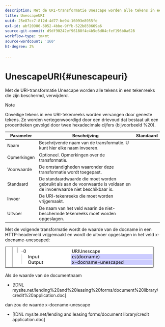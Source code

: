 ```yaml
---
description: Met de URI-transformatie Unescape worden alle tekens in een tekenreeks die zijn beschermd, verwijderd.
title: UnescapeURI
uuid: 25e87cc7-812d-4d77-be94-16093e8955fe
exl-id: abf20906-5052-4bbe-9ffb-522b850669a6
source-git-commit: d9df90242ef96188f4e4b5e6d04cfef196b0a628
workflow-type: tm+mt
source-wordcount: '160'
ht-degree: 2%

---
```


# UnescapeURI{#unescapeuri}

Met de URI-transformatie Unescape worden alle tekens in een tekenreeks die zijn beschermd, verwijderd.

>[!NOTE]
>
>Onveilige tekens in een URI-tekenreeks worden vervangen door geneste tekens. Ze worden vertegenwoordigd door een drievoud dat bestaat uit een procentteken gevolgd door twee hexadecimale cijfers (bijvoorbeeld %20).

| Parameter | Beschrijving | Standaard |
|---|---|---|
| Naam | Beschrijvende naam van de transformatie. U kunt hier elke naam invoeren. |  |
| Opmerkingen | Optioneel. Opmerkingen over de transformatie. |  |
| Voorwaarde | De omstandigheden waaronder deze transformatie wordt toegepast. |  |
| Standaard | De standaardwaarde die moet worden gebruikt als aan de voorwaarde is voldaan en de invoerwaarde niet beschikbaar is. |  |
| Invoer | De URI-tekenreeks die moet worden vrijgemaakt. |  |
| Uitvoer | De naam van het veld waarin de niet-beschermde tekenreeks moet worden opgeslagen. |  |

Met de volgende transformatie wordt de waarde van de docname in een HTTP-headerveld vrijgemaakt en wordt de uitvoer opgeslagen in het veld x-docname-unescaped:

![](assets/cfg_TransformationType_UnescapeURI.png)

Als de waarde van de documentnaam

* [!DNL mysite.net/lending%20and%20leasing%20forms/document%20library/credit%20application.doc]

dan zou de waarde x-docname-unescape

* [!DNL mysite.net/lending and leasing forms/document library/credit application.doc]
